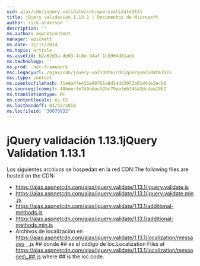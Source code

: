 ```yaml
---
uid: ajax/cdn/jquery-validate/cdnjqueryvalidate1131
title: jQuery validación 1.13.1 | Documentos de Microsoft
author: rick-anderson
description: ''
ms.author: aspnetcontent
manager: wpickett
ms.date: 11/11/2014
ms.topic: article
ms.assetid: b2a62d3a-de63-4c8e-94af-1cb904d81aeb
ms.technology: ''
ms.prod: .net-framework
msc.legacyurl: /ajax/cdn/jquery-validate/cdnjqueryvalidate1131
msc.type: content
ms.openlocfilehash: f1e8a47e431e80761a8d14dd3971b01d4de3ecb0
ms.sourcegitcommit: 48beecfe749ddac52bc79aa3eb246a2dcdaa1862
ms.translationtype: MT
ms.contentlocale: es-ES
ms.lasthandoff: 03/22/2018
ms.locfileid: "30070932"
---
```

<a name="jquery-validation-1131"></a><span data-ttu-id="3a306-102">jQuery validación 1.13.1</span><span class="sxs-lookup"><span data-stu-id="3a306-102">jQuery Validation 1.13.1</span></span>
====================
<span data-ttu-id="3a306-103">Los siguientes archivos se hospedan en la red CDN:</span><span class="sxs-lookup"><span data-stu-id="3a306-103">The following files are hosted on the CDN:</span></span>

- https://ajax.aspnetcdn.com/ajax/jquery.validate/1.13.1/jquery.validate.js
- https://ajax.aspnetcdn.com/ajax/jquery.validate/1.13.1/jquery.validate.min.js
- https://ajax.aspnetcdn.com/ajax/jquery.validate/1.13.1/additional-methods.js
- https://ajax.aspnetcdn.com/ajax/jquery.validate/1.13.1/additional-methods.min.js
- <span data-ttu-id="3a306-104">Archivos de localización en https://ajax.aspnetcdn.com/ajax/jquery.validate/1.13.1/localization/messages \_.js ## donde ## es el código de loc.</span><span class="sxs-lookup"><span data-stu-id="3a306-104">Localization Files at https://ajax.aspnetcdn.com/ajax/jquery.validate/1.13.1/localization/messages\_##.js where ## is the loc code.</span></span>
